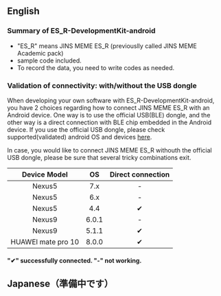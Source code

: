 ## English

### Summary of ES_R-DevelopmentKit-android
* "ES_R" means JINS MEME ES_R (previouslly called JINS MEME Academic pack)
* sample code included.
* To record the data, you need to write codes as needed.

### Validation of connectivity: with/without the USB dongle
When developing your own software with ES_R-DevelopmentKit-android, you have 2 choices regarding how to connect JINS MEME ES_R with an Android device. One way is to use the official USB(BLE) dongle, and the other way is a direct connection with BLE chip embedded in the Android device. If you use the official USB dongle, please check supported(validated) android OS and devices [here](https://github.com/jins-meme/ES_R-DataLogger-for-Android).

In case, you would like to connect JINS MEME ES_R withouth the official USB dongle, please be sure that several tricky combinations exit. 


| Device Model | OS| Direct connection |
|:--:|:--:|:--:|
|Nexus5|7.x|-|
|Nexus5|6.x|-|
|Nexus5|4.4|✔|
|Nexus9|6.0.1|-|
|Nexus9|5.1.1|✔|
|HUAWEI mate pro 10|8.0.0|✔|

#### "✔" successfully connected. "-" not working.

## Japanese（準備中です）
